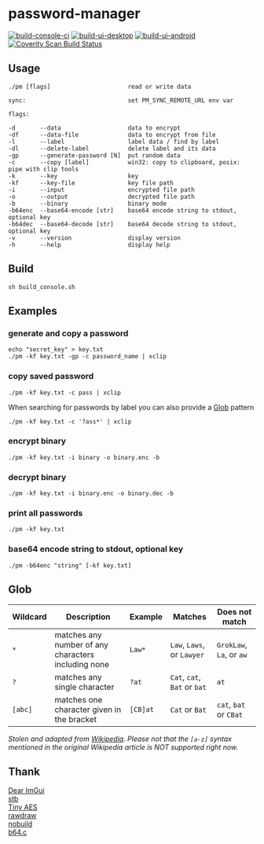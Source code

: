 # password-manager

[![build-console-ci](https://github.com/Ciremun/password-manager/actions/workflows/build-console.yml/badge.svg)](https://github.com/Ciremun/password-manager/actions) [![build-ui-desktop](https://github.com/Ciremun/password-manager/actions/workflows/build-ui-desktop.yml/badge.svg)](https://github.com/Ciremun/password-manager/actions) [![build-ui-android](https://github.com/Ciremun/password-manager/actions/workflows/build-ui-android.yml/badge.svg)](https://github.com/Ciremun/password-manager/actions) [![Coverity Scan Build Status](https://scan.coverity.com/projects/23849/badge.svg)](https://scan.coverity.com/projects/ciremun-password-manager)

## Usage

    ./pm [flags]                      read or write data

    sync:                             set PM_SYNC_REMOTE_URL env var

    flags:

    -d       --data                   data to encrypt
    -df      --data-file              data to encrypt from file
    -l       --label                  label data / find by label
    -dl      --delete-label           delete label and its data
    -gp      --generate-password [N]  put random data
    -c       --copy [label]           win32: copy to clipboard, posix: pipe with clip tools
    -k       --key                    key
    -kf      --key-file               key file path
    -i       --input                  encrypted file path
    -o       --output                 decrypted file path
    -b       --binary                 binary mode
    -b64enc  --base64-encode [str]    base64 encode string to stdout, optional key
    -b64dec  --base64-decode [str]    base64 decode string to stdout, optional key
    -v       --version                display version
    -h       --help                   display help

## Build

    sh build_console.sh

## Examples

### generate and copy a password

	echo "secret_key" > key.txt
	./pm -kf key.txt -gp -c password_name | xclip

### copy saved password

	./pm -kf key.txt -c pass | xclip

When searching for passwords by label you can also provide a [Glob](#glob) pattern

	./pm -kf key.txt -c '?ass*' | xclip

### encrypt binary

	./pm -kf key.txt -i binary -o binary.enc -b

### decrypt binary

	./pm -kf key.txt -i binary.enc -o binary.dec -b

### print all passwords

    ./pm -kf key.txt

### base64 encode string to stdout, optional key

    ./pm -b64enc "string" [-kf key.txt]

## Glob

| Wildcard | Description                                         | Example  | Matches                      | Does not match           |
|----------|-----------------------------------------------------|----------|------------------------------|--------------------------|
| `*`      | matches any number of any characters including none | `Law*`   | `Law`, `Laws`, or `Lawyer`   | `GrokLaw`, `La`, or `aw` |
| `?`      | matches any single character                        | `?at`    | `Cat`, `cat`, `Bat` or `bat` | `at`                     |
| `[abc]`  | matches one character given in the bracket          | `[CB]at` | `Cat` or `Bat`               | `cat`, `bat` or `CBat`   |

*Stolen and adapted from [Wikipedia](https://en.wikipedia.org/wiki/Glob_(programming)#Syntax). Please not that the `[a-z]` syntax mentioned in the original Wikipedia article is NOT supported right now.*

## Thank

[Dear ImGui](https://github.com/ocornut/imgui)  
[stb](https://github.com/nothings/stb)  
[Tiny AES](https://github.com/kokke/tiny-AES-c)  
[rawdraw](https://github.com/cntools/rawdraw)  
[nobuild](https://github.com/tsoding/nobuild)  
[b64.c](https://github.com/littlstar/b64.c)  
